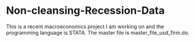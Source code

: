 # Non-cleansing-Recession-Data

This is a recent macroeconomics project I am working on and the programming language is STATA.
The master file is master_file_usd_firm.do.
